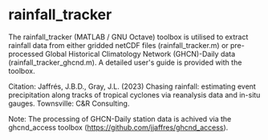 # rainfall_tracker
The rainfall_tracker (MATLAB / GNU Octave) toolbox is utilised to extract rainfall data from either gridded netCDF files (rainfall_tracker.m) or pre-processed Global Historical Climatology Network (GHCN)-Daily data (rainfall_tracker_ghcnd.m). A detailed user's guide is provided with the toolbox. 

Citation: 
Jaffrés, J.B.D., Gray, J.L. (2023) Chasing rainfall: estimating event precipitation along tracks of tropical cyclones via reanalysis data and in-situ gauges. Townsville: C&R Consulting.

Note: The processing of GHCN-Daily station data is achived via the ghcnd_access toolbox (https://github.com/jjaffres/ghcnd_access).

